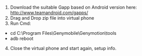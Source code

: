 1. Download the suitable Gapp based on Android version here: http://www.teamandroid.com/gapps/ <br>
2. Drag and Drop zip file into virtual phone <br>
3. Run Cmd:<br>
- cd C:\Program Files\Genymobile\Genymotion\tools <br>
- adb reboot <br>
4. Close the virtual phone and start again, setup info.
